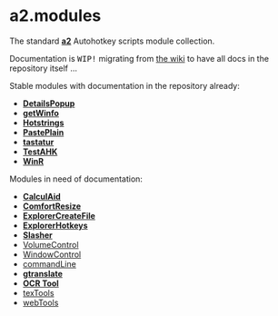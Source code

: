 # a2.modules

The standard [**a2**](https://github.com/ewerybody/a2) Autohotkey scripts module collection.

Documentation is <kbd>WIP!</kbd> migrating from [the wiki](https://github.com/ewerybody/a2.modules/wiki) to have all docs in the repository itself ...

Stable modules with documentation in the repository already:
* [**DetailsPopup**](https://github.com/ewerybody/a2.modules/tree/master/DetailsPopup#detailspopup)
* [**getWinfo**](https://github.com/ewerybody/a2.modules/tree/master/getWinfo#getwinfo)
* [**Hotstrings**](https://github.com/ewerybody/a2.modules/tree/master/HotStrings#hotstrings)
* [**PastePlain**](https://github.com/ewerybody/a2.modules/tree/master/PastePlain#pasteplain)
* [**tastatur**](https://github.com/ewerybody/a2.modules/tree/master/tastatur#tastatur)
* [**TestAHK**](https://github.com/ewerybody/a2.modules/tree/master/TestAHK#testahk)
* [**WinR**](https://github.com/ewerybody/a2.modules/tree/master/winr#winr)

Modules in need of documentation:
* [**CalculAid**](https://github.com/ewerybody/a2.modules/tree/master/CalculAid#calculaid)
* [**ComfortResize**](https://github.com/ewerybody/a2.modules/tree/master/ComfortResize#ComfortResize)
* [**ExplorerCreateFile**](https://github.com/ewerybody/a2.modules/tree/master/ExplorerCreateFile#ExplorerCreateFile)
* [**ExplorerHotkeys**](https://github.com/ewerybody/a2.modules/tree/master/ExplorerHotkeys#ExplorerHotkeys)
* [**Slasher**](https://github.com/ewerybody/a2.modules/tree/master/Slasher#Slasher)
* [VolumeControl](https://github.com/ewerybody/a2.modules/tree/master/VolumeControl#VolumeControl)
* [WindowControl](https://github.com/ewerybody/a2.modules/tree/master/WindowControl#WindowControl)
* [commandLine](https://github.com/ewerybody/a2.modules/tree/master/commandLine#commandLine)
* [**gtranslate**](https://github.com/ewerybody/a2.modules/tree/master/gtranslate#gtranslate)
* [**OCR Tool**](https://github.com/ewerybody/a2.modules/tree/master/ocr_tool#ocr_tool)
* [texTools](https://github.com/ewerybody/a2.modules/tree/master/texTools#texTools)
* [webTools](https://github.com/ewerybody/a2.modules/tree/master/webTools#webTools)
